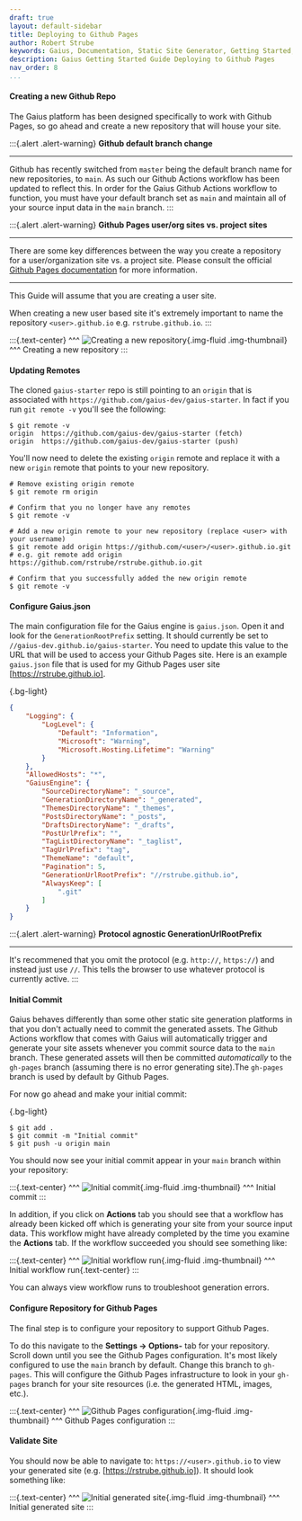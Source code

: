 ```yaml
---
draft: true
layout: default-sidebar
title: Deploying to Github Pages
author: Robert Strube
keywords: Gaius, Documentation, Static Site Generator, Getting Started, Deploying to Github Pages
description: Gaius Getting Started Guide Deploying to Github Pages
nav_order: 8
...
```


#### Creating a new Github Repo

The Gaius platform has been designed specifically to work with Github Pages, so go ahead and create a new repository that will house your site.

:::{.alert .alert-warning}
**Github default branch change**
___
Github has recently switched from `master` being the default branch name for new repositories, to `main`.  As such our Github Actions workflow has been updated to reflect this.  In order for the Gaius Github Actions workflow to function, you must have your default branch set as `main` and maintain all of your source input data in the `main` branch.
:::

:::{.alert .alert-warning}
**Github Pages user/org sites vs. project sites**
___
There are some key differences between the way you create a repository for a user/organization site vs. a project site. Please consult the official [Github Pages documentation](https://docs.github.com/en/free-pro-team@latest/github/working-with-github-pages/creating-a-github-pages-site) for more information.
___
This Guide will assume that you are creating a user site.

When creating a new user based site it's extremely important to name the repository `<user>.github.io` e.g. `rstrube.github.io`.
:::

:::{.text-center}
^^^
![Creating a new repository]({{site.url}}/images/guides/getting-started/new-repo.png){.img-fluid .img-thumbnail}
^^^ Creating a new repository
:::

#### Updating Remotes

The cloned `gaius-starter` repo is still pointing to an `origin` that is associated with `https://github.com/gaius-dev/gaius-starter`.  In fact if you run `git remote -v` you'll see the following:

```shell
$ git remote -v 
origin  https://github.com/gaius-dev/gaius-starter (fetch)
origin  https://github.com/gaius-dev/gaius-starter (push)
```
You'll now need to delete the existing `origin` remote and replace it with a new `origin` remote that points to your new repository.

```shell
# Remove existing origin remote
$ git remote rm origin

# Confirm that you no longer have any remotes
$ git remote -v

# Add a new origin remote to your new repository (replace <user> with your username)
$ git remote add origin https://github.com/<user>/<user>.github.io.git
# e.g. git remote add origin https://github.com/rstrube/rstrube.github.io.git

# Confirm that you successfully added the new origin remote
$ git remote -v
```

#### Configure Gaius.json

The main configuration file for the Gaius engine is `gaius.json`.  Open it and look for the `GenerationRootPrefix` setting.  It should currently be set to `//gaius-dev.github.io/gaius-starter`.  You need to update this value to the URL that will be used to access your Github Pages site.  Here is an example `gaius.json` file that is used for my Github Pages user site [https://rstrube.github.io].

{.bg-light}
```json
{
    "Logging": {
        "LogLevel": {
            "Default": "Information",
            "Microsoft": "Warning",
            "Microsoft.Hosting.Lifetime": "Warning"
        }
    },
    "AllowedHosts": "*",
    "GaiusEngine": {
        "SourceDirectoryName": "_source",
        "GenerationDirectoryName": "_generated",
        "ThemesDirectoryName": "_themes",
        "PostsDirectoryName": "_posts",
        "DraftsDirectoryName": "_drafts",
        "PostUrlPrefix": "",
        "TagListDirectoryName": "_taglist",
        "TagUrlPrefix": "tag",
        "ThemeName": "default",
        "Pagination": 5,
        "GenerationUrlRootPrefix": "//rstrube.github.io",
        "AlwaysKeep": [
            ".git"
        ]
    }
}
```
:::{.alert .alert-warning}
**Protocol agnostic GenerationUrlRootPrefix**
___
It's recommened that you omit the protocol (e.g. `http://`, `https://`) and instead just use `//`.  This tells the browser to use whatever protocol is currently active.
:::

#### Initial Commit

Gaius behaves differently than some other static site generation platforms in that you don't actually need to commit the generated assets.  The Github Actions workflow that comes with Gaius will automatically trigger and generate your site assets whenever you commit source data to the `main` branch.  These generated assets will then be committed *automatically* to the `gh-pages` branch (assuming there is no error generating site).The `gh-pages` branch is used by default by Github Pages.

For now go ahead and make your initial commit:

{.bg-light}
```shell
$ git add .
$ git commit -m "Initial commit"
$ git push -u origin main
```
You should now see your initial commit appear in your `main` branch within your repository:

:::{.text-center}
^^^
![Initial commit]({{site.url}}/images/guides/getting-started/initial-commit.png){.img-fluid .img-thumbnail}
^^^ Initial commit
:::

In addition, if you click on **Actions** tab you should see that a workflow has already been kicked off which is generating your site from your source input data.  This workflow might have already completed by the time you examine the **Actions** tab.  If the workflow succeeded you should see something like:

:::{.text-center}
^^^
![Initial workflow run]({{site.url}}/images/guides/getting-started/initial-workflow-run.png){.img-fluid .img-thumbnail}
^^^ Initial workflow run{.text-center}
:::

You can always view workflow runs to troubleshoot generation errors.

#### Configure Repository for Github Pages

The final step is to configure your repository to support Github Pages.

To do this navigate to the **Settings -> Options-** tab for your repository.  Scroll down until you see the Github Pages configuration.  It's most likely configured to use the `main` branch by default.  Change this branch to `gh-pages`.  This will configure the Github Pages infrastructure to look in your `gh-pages` branch for your site resources (i.e. the generated HTML, images, etc.).

:::{.text-center}
^^^
![Github Pages configuration]({{site.url}}/images/guides/getting-started/gh-pages-config.png){.img-fluid .img-thumbnail}
^^^ Github Pages configuration
:::

#### Validate Site

You should now be able to navigate to: `https://<user>.github.io` to view your generated site (e.g. [https://rstrube.github.io]).  It should look something like:

:::{.text-center}
^^^
![Initial generated site]({{site.url}}/images/guides/getting-started/initial-generated-site.png){.img-fluid .img-thumbnail}
^^^ Initial generated site
:::
